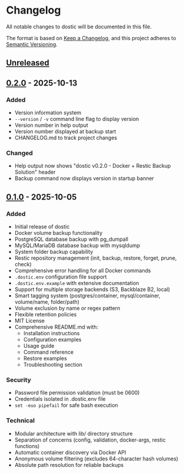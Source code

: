 # Changelog

All notable changes to dostic will be documented in this file.

The format is based on [Keep a Changelog](https://keepachangelog.com/en/1.0.0/),
and this project adheres to [Semantic Versioning](https://semver.org/spec/v2.0.0.html).

## [Unreleased]

## [0.2.0] - 2025-10-13

### Added
- Version information system
- `--version` / `-v` command line flag to display version
- Version number in help output
- Version number displayed at backup start
- CHANGELOG.md to track project changes

### Changed
- Help output now shows "dostic v0.2.0 - Docker + Restic Backup Solution" header
- Backup command now displays version in startup banner

## [0.1.0] - 2025-10-05

### Added
- Initial release of dostic
- Docker volume backup functionality
- PostgreSQL database backup with pg_dumpall
- MySQL/MariaDB database backup with mysqldump
- System folder backup capability
- Restic repository management (init, backup, restore, forget, prune, check)
- Comprehensive error handling for all Docker commands
- `.dostic.env` configuration file support
- `.dostic.env.example` with extensive documentation
- Support for multiple storage backends (S3, Backblaze B2, local)
- Smart tagging system (postgres/container, mysql/container, volume/name, folder/path)
- Volume exclusion by name or regex pattern
- Flexible retention policies
- MIT License
- Comprehensive README.md with:
  - Installation instructions
  - Configuration examples
  - Usage guide
  - Command reference
  - Restore examples
  - Troubleshooting section

### Security
- Password file permission validation (must be 0600)
- Credentials isolated in .dostic.env file
- `set -euo pipefail` for safe bash execution

### Technical
- Modular architecture with lib/ directory structure
- Separation of concerns (config, validation, docker-args, restic functions)
- Automatic container discovery via Docker API
- Anonymous volume filtering (excludes 64-character hash volumes)
- Absolute path resolution for reliable backups

[Unreleased]: https://github.com/kratecorg/dostic/compare/v0.2.0...HEAD
[0.2.0]: https://github.com/kratecorg/dostic/compare/v0.1.0...v0.2.0
[0.1.0]: https://github.com/kratecorg/dostic/releases/tag/v0.1.0
